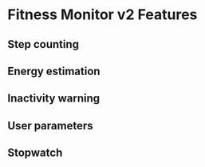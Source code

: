 # Fitness Monitor v2 Features

## Step counting

## Energy estimation

## Inactivity warning

## User parameters

## Stopwatch